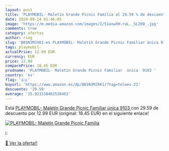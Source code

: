 ```yaml
---
layout: post
title: 'PLAYMOBIL- Maletín Grande Picnic Familia al 29.59 % de descuento'
date: 2020-09-14 01:46:05
image: 'https://m.media-amazon.com/images/I/51oowXH-raL._SL200_.jpg'
comments: true
category: ofertas
author: ring
slug: 'B01N3MJXK1-es PLAYMOBIL- Maletín Grande Picnic Familiar única 9103'
tags: playmobil-
actualPrice: 12.99 EUR
currency: EUR
price: 12.99
comparePrice: 18.45 EUR
prodname: 'PLAYMOBIL- Maletín Grande Picnic Familiar  única  9103 '
country: 'es'
flag: '🇪🇸'
buyurl: 'https://www.amazon.es/dp/B01N3MJXK1/?tag=tolees-21'
descuento: '29.59'
average: '15.921538461538463'
---
```


Está [PLAYMOBIL- Maletín Grande Picnic Familiar  única  9103 ](https://www.amazon.es/dp/B01N3MJXK1/?tag=tolees-21) con 29.59 de descuento por 12.99 EUR (original: 18.45 EUR) en el siguiente enlace!

[![PLAYMOBIL- Maletín Grande Picnic Familia](https://m.media-amazon.com/images/I/51oowXH-raL._SL200_.jpg)](https://www.amazon.es/dp/B01N3MJXK1/?tag=tolees-21)

ℹ️:


[🛒 Ver la oferta!!](https://www.amazon.es/dp/B01N3MJXK1/?tag=tolees-21)

